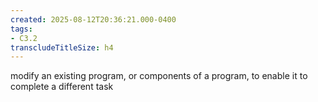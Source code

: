 ```yaml
---
created: 2025-08-12T20:36:21.000-0400
tags:
- C3.2
transcludeTitleSize: h4
---
```


modify an existing program, or components of a program, to enable it to complete a different task